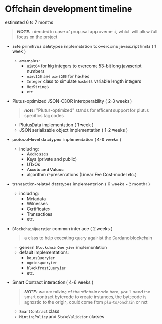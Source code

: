 # Offchain development timeline

estimated 6 to 7 months

> **_NOTE:_** intended in case of proposal approvement, which will allow full focus on the project

- safe primitives datatypes implemetation to overcome javascript limits ( 1 week )
  - examples:
    - ```uint64``` for big integers to overcome 53-bit long javascript numbers
    - ```uint128``` and ```uint256``` for hashes 
    - ```Integer``` class to simulate ```haskell``` variable length integers
    - ```HexString```s
    - etc.

- Plutus-optimized JSON-CBOR interoperability ( 2-3 weeks )
  > **_note:_** "Plutus-optimized" stands for efficent support for plutus specifics tag codes
  - PlutusData implementation ( 1 week )
  - JSON serializable object implementation ( 1-2 weeks )

- protocol-level datatypes implementation ( 4-6 weeks )
  - including:
    - Addresses
    - Keys (private and public)
    - UTxOs
    - Assets and Values
    - algorithm representations (Linear Fee Cost-model etc.)

- transaction-related datatypes implementation ( 6 weeks - 2 months )
  - including:
    - Metadata
    - Witnesses
    - Certificates
    - Transactions
    - etc.

- ```BlockchainQueryier``` common interface ( 2 weeks )
  > a class to help executing query againist the Cardano blockchain
  - general ```BlockchainQueryier``` implementation
  - default implementations:
    - ```koiosQueryier```
    - ```ogmiosQueryier```
    - ```blockfrostQueryier```
    - etc.

- Smart Contract interaction ( 4-6 weeks )
  > **_NOTE:_** we are talking of the offchain code here, you'll need the smart contract bytecode to create instances, 
  > the bytecode is agnostic to the origin, could come from ```plu-ts/onchain``` or not
  - ```SmartContract``` class
  - ```MintingPolicy``` and ```StakeValidator``` classes